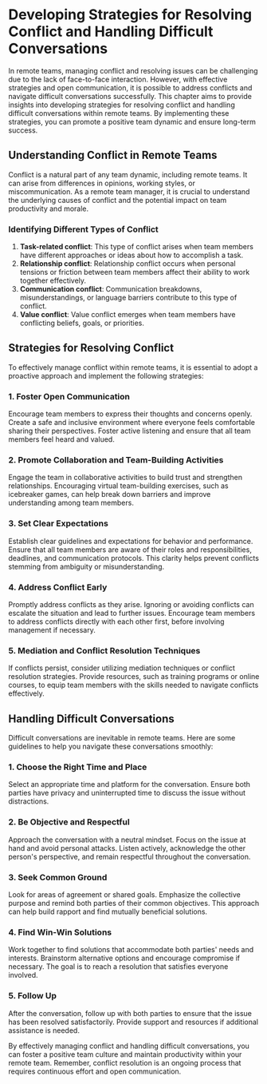 Developing Strategies for Resolving Conflict and Handling Difficult Conversations
====================================================================================================================================================

In remote teams, managing conflict and resolving issues can be challenging due to the lack of face-to-face interaction. However, with effective strategies and open communication, it is possible to address conflicts and navigate difficult conversations successfully. This chapter aims to provide insights into developing strategies for resolving conflict and handling difficult conversations within remote teams. By implementing these strategies, you can promote a positive team dynamic and ensure long-term success.

Understanding Conflict in Remote Teams
--------------------------------------

Conflict is a natural part of any team dynamic, including remote teams. It can arise from differences in opinions, working styles, or miscommunication. As a remote team manager, it is crucial to understand the underlying causes of conflict and the potential impact on team productivity and morale.

### Identifying Different Types of Conflict

1. **Task-related conflict**: This type of conflict arises when team members have different approaches or ideas about how to accomplish a task.
2. **Relationship conflict**: Relationship conflict occurs when personal tensions or friction between team members affect their ability to work together effectively.
3. **Communication conflict**: Communication breakdowns, misunderstandings, or language barriers contribute to this type of conflict.
4. **Value conflict**: Value conflict emerges when team members have conflicting beliefs, goals, or priorities.

Strategies for Resolving Conflict
---------------------------------

To effectively manage conflict within remote teams, it is essential to adopt a proactive approach and implement the following strategies:

### 1. Foster Open Communication

Encourage team members to express their thoughts and concerns openly. Create a safe and inclusive environment where everyone feels comfortable sharing their perspectives. Foster active listening and ensure that all team members feel heard and valued.

### 2. Promote Collaboration and Team-Building Activities

Engage the team in collaborative activities to build trust and strengthen relationships. Encouraging virtual team-building exercises, such as icebreaker games, can help break down barriers and improve understanding among team members.

### 3. Set Clear Expectations

Establish clear guidelines and expectations for behavior and performance. Ensure that all team members are aware of their roles and responsibilities, deadlines, and communication protocols. This clarity helps prevent conflicts stemming from ambiguity or misunderstanding.

### 4. Address Conflict Early

Promptly address conflicts as they arise. Ignoring or avoiding conflicts can escalate the situation and lead to further issues. Encourage team members to address conflicts directly with each other first, before involving management if necessary.

### 5. Mediation and Conflict Resolution Techniques

If conflicts persist, consider utilizing mediation techniques or conflict resolution strategies. Provide resources, such as training programs or online courses, to equip team members with the skills needed to navigate conflicts effectively.

Handling Difficult Conversations
--------------------------------

Difficult conversations are inevitable in remote teams. Here are some guidelines to help you navigate these conversations smoothly:

### 1. Choose the Right Time and Place

Select an appropriate time and platform for the conversation. Ensure both parties have privacy and uninterrupted time to discuss the issue without distractions.

### 2. Be Objective and Respectful

Approach the conversation with a neutral mindset. Focus on the issue at hand and avoid personal attacks. Listen actively, acknowledge the other person's perspective, and remain respectful throughout the conversation.

### 3. Seek Common Ground

Look for areas of agreement or shared goals. Emphasize the collective purpose and remind both parties of their common objectives. This approach can help build rapport and find mutually beneficial solutions.

### 4. Find Win-Win Solutions

Work together to find solutions that accommodate both parties' needs and interests. Brainstorm alternative options and encourage compromise if necessary. The goal is to reach a resolution that satisfies everyone involved.

### 5. Follow Up

After the conversation, follow up with both parties to ensure that the issue has been resolved satisfactorily. Provide support and resources if additional assistance is needed.

By effectively managing conflict and handling difficult conversations, you can foster a positive team culture and maintain productivity within your remote team. Remember, conflict resolution is an ongoing process that requires continuous effort and open communication.

